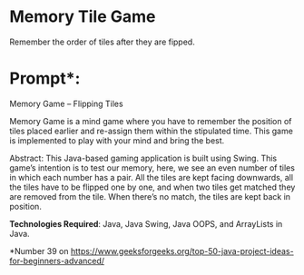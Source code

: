 # Memory Tile Game
Remember the order of tiles after they are fipped.

# Prompt*:

Memory Game – Flipping Tiles

Memory Game is a mind game where you have to remember the position of tiles placed earlier and re-assign them within the stipulated time. This game is implemented to play with your mind and bring the best.

Abstract: This Java-based gaming application is built using Swing. This game’s intention is to test our memory, here, we see an even number of tiles in which each number has a pair. All the tiles are kept facing downwards, all the tiles have to be flipped one by one, and when two tiles get matched they are removed from the tile. When there’s no match, the tiles are kept back in position. 

<b>Technologies Required</b>: Java, Java Swing, Java OOPS, and ArrayLists in Java.


*Number 39 on https://www.geeksforgeeks.org/top-50-java-project-ideas-for-beginners-advanced/
